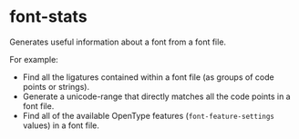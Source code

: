 # font-stats

Generates useful information about a font from a font file.

For example:

* Find all the ligatures contained within a font file (as groups of code points or strings).
* Generate a unicode-range that directly matches all the code points in a font file.
* Find all of the available OpenType features (`font-feature-settings` values) in a font file.


